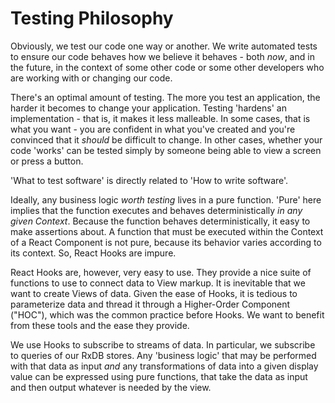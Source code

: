 # Testing Philosophy

Obviously, we test our code one way or another.  We write automated tests to ensure our code behaves how we believe it behaves - both _now_, and in the future, in the context of some other code or some other developers who are working with or changing our code.

There's an optimal amount of testing.  The more you test an application, the harder it becomes to change your application.  Testing 'hardens' an implementation - that is, it makes it less malleable.  In some cases, that is what you want - you are confident in what you've created and you're convinced that it _should_ be difficult to change.  In other cases, whether your code 'works' can be tested simply by someone being able to view a screen or press a button.

'What to test software' is directly related to 'How to write software'.

Ideally, any business logic _worth testing_ lives in a pure function.  'Pure' here implies that the function executes and behaves deterministically _in any given Context_.  Because the function behaves deterministically, it easy to make assertions about.  A function that must be executed within the Context of a React Component is not pure, because its behavior varies according to its context.  So, React Hooks are impure.

React Hooks are, however, very easy to use.  They provide a nice suite of functions to use to connect data to View markup.  It is inevitable that we want to create Views of data.  Given the ease of Hooks, it is tedious to parameterize data and thread it through a Higher-Order Component ("HOC"), which was the common practice before Hooks.  We want to benefit from these tools and the ease they provide.

We use Hooks to subscribe to streams of data.  In particular, we subscribe to queries of our RxDB stores.  Any 'business logic' that may be performed with that data as input _and_ any transformations of data into a given display value can be expressed using pure functions, that take the data as input and then output whatever is needed by the view.
